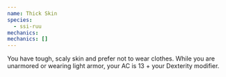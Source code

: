 ```yaml
---
name: Thick Skin
species:
  - ssi-ruu
mechanics:
mechanics: []
---
```

You have tough, scaly skin and prefer not to wear clothes. While you are unarmored or wearing light armor, your AC is 13 + your Dexterity modifier.
